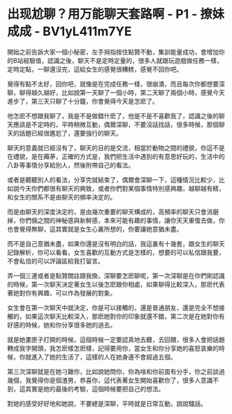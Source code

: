 # 出现尬聊？用万能聊天套路啊 - P1 - 撩妹成成 - BV1yL411m7YE

開始之前告訴大家一個小秘密，左手拇指按住點贊不動，集訓能量成功，會增加你的B站經驗值，認識之後，聊天不是定時定量的，很多人就跟玩遊戲做任務一樣，定時定點，一聊還沒完，這給女生的感覺很糟糕，感覺不回你吧。

覺得有點不太好，回你吧，就像是在完成任務一樣，很崩潰，而且每次你都想要深聊，聊得越久越好，比如說第一天聊了一個小時，第二天聊了兩個小時，感覺今天進步了，第三天只聊了十分鐘，你會覺得今天是怎麽了。

他怎麽不想跟我聊了，我是不是做錯什麽了，他是不是不喜歡我了，認識之後的聊天應該是不定時的，平時稍微互動，偶爾深聊，不要沒話找話，很多時候，那個聊天的話題已經很尷尬了，還要強行的聊天。

聊天的意義就已經沒有了，聊天的目的是交流，相當於動物之間的禮貌，你這不是在禮貌，是在薅茅，正確的方式是，我們把生活中遇到的有意思好玩的，生活中的八卦等事情分享給別人，然後附帶自己的看法。

或者是聽聽別人的看法，分享完就結束了，偶爾會深聊一下，這種情況比較少，比如說今天你們都很有聊天的興致，或者你們對某個事情特別感興趣，越聊越有精，和女生的關系不是由聊天的頻率決定的。

而是由聊天的深度決定的，是由幾次重要的聊天構成的，高頻率的聊天只會消磨掉，你們倆之間的神秘感與新鮮感，本來可能有趣的事情，讓你天天重復去做，你也會覺得無聊，這其實就是女生心裏所想的，你要讓她意猶未盡。

而不是自己意猶未盡，如果你還是沒有明白的話，我這裏有十幾套，跟女生的聊天記錄解析，你可以看看，女生喜歡的互動方式是怎樣的，想要的可以私信跟我要，不會私信的可以評論區給我打留言。

弄一個三連或者是點贊關註跟我換，深聊要怎麽聊呢，第一次深聊是在你們剛認識的時候，第一次聊天決定著女生以後怎麽跟你相處，如果聊得比較深入，那麽代表著她對你有興趣，可以作為發展的對象。

女生會在第一次聊天中就決定，你是可以接觸的，還是普通朋友，還是完全不想接觸的，如果這次聊天比較深入，那麽她對你的印象就還不錯，第二次是在她對你有好感的時候，她和你分享很多她的過去。

就是她畫匣子打開的時候，這個時候一定要認真地去聽，去回饋，很多人會把話題轉成我字開頭，我怎麽樣怎麽樣，記得要用你，當女生和你分享她的喜怒哀樂的時候，你就進入了她的生活了，這樣的人在她身邊不會超過五個。

第三次深聊就是在她刁難你，比如說她問你，你為啥和你前面有分手，你之前談過幾個，我覺得你是個渣男，恭喜你，這代表著女生開始喜歡你了，很多人意識不到，這其實是她的最後的考驗，這個時候要把自己的想法。

對她的感受好好地和她說，不要總是深聊，平時就是日常互動，說說騷話。
